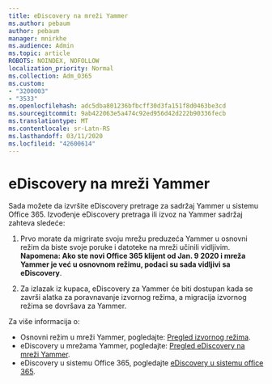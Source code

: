 ```yaml
---
title: eDiscovery na mreži Yammer
ms.author: pebaum
author: pebaum
manager: mnirkhe
ms.audience: Admin
ms.topic: article
ROBOTS: NOINDEX, NOFOLLOW
localization_priority: Normal
ms.collection: Adm_O365
ms.custom:
- "3200003"
- "3533"
ms.openlocfilehash: adc5dba801236bfbcff30d3fa151f8d0463be3cd
ms.sourcegitcommit: 9ab422063e5a474c92ed956d42d222b90336fecb
ms.translationtype: MT
ms.contentlocale: sr-Latn-RS
ms.lasthandoff: 03/11/2020
ms.locfileid: "42600614"
---
```

# <a name="ediscovery-in-yammer-networks"></a>eDiscovery na mreži Yammer

Sada možete da izvršite eDiscovery pretrage za sadržaj Yammer u sistemu Office 365.  Izvođenje eDiscovery pretraga ili izvoz na Yammer sadržaj zahteva sledeće:

1. Prvo morate da migrirate svoju mrežu preduzeća Yammer u osnovni režim da biste svoje poruke i datoteke na mreži učinili vidljivim. **Napomena: Ako ste novi Office 365 klijent od Jan. 9 2020 i mreža Yammer je već u osnovnom režimu, podaci su sada vidljivi sa eDiscovery**.

2. Za izlazak iz kupaca, eDiscovery za Yammer će biti dostupan kada se završi alatka za poravnavanje izvornog režima, a migracija izvornog režima se dovršava za Yammer.

Za više informacija o:

- Osnovni režim u mreži Yammer, pogledajte: [Pregled izvornog režima](https://docs.microsoft.com/yammer/configure-your-yammer-network/overview-native-mode).
- eDiscovery u mrežama Yammer, pogledajte: [Pregled eDiscovery na mreži Yammer](https://docs.microsoft.com/yammer/manage-security-and-compliance/overview-of-ediscovery).
- eDiscovery u sistemu Office 365, pogledajte [eDiscovery u sistemu office 365](https://docs.microsoft.com/microsoft-365/compliance/ediscovery).
